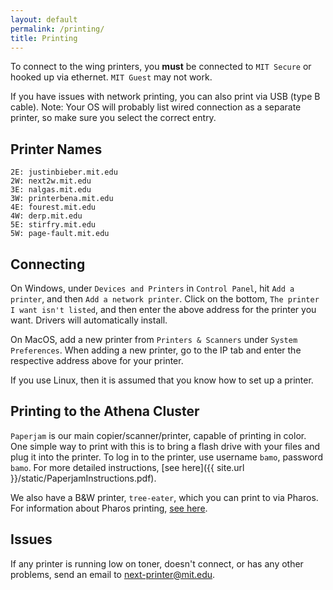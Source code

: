 ```yaml
---
layout: default
permalink: /printing/
title: Printing
---
```


To connect to the wing printers, you **must** be connected to `MIT Secure`
or hooked up via ethernet. `MIT Guest` may not work.

If you have issues with network printing, you can also print via USB (type B cable). Note: Your OS will probably list wired connection as a separate printer, so make sure you select the correct entry.

## Printer Names
```
2E: justinbieber.mit.edu
2W: next2w.mit.edu
3E: nalgas.mit.edu
3W: printerbena.mit.edu
4E: fourest.mit.edu
4W: derp.mit.edu
5E: stirfry.mit.edu
5W: page-fault.mit.edu
```

## Connecting
On Windows, under `Devices and Printers` in `Control Panel`, hit `Add a printer`, and then
`Add a network printer`. Click on the bottom, `The printer I want isn't listed`, and then
enter the above address for the printer you want. Drivers will automatically install.

On MacOS, add a new printer from `Printers & Scanners` under `System Preferences`.
When adding a new printer, go to the IP tab and enter the respective address above for your printer.

If you use Linux, then it is assumed that you know how to set up a printer.

## Printing to the Athena Cluster
`Paperjam` is our main copier/scanner/printer, capable of printing in color.
One simple way to print with this is to bring a flash drive with your files and plug it
into the printer. To log in to the printer, use username `bamo`, password `bamo`.
For more detailed instructions, [see here]({{ site.url }}/static/PaperjamInstructions.pdf).

We also have a B&W printer, `tree-eater`, which you can print to via Pharos. For information about
Pharos printing, [see here](http://kb.mit.edu/confluence/display/istcontrib/Pharos+Public+Student+Printing+at+MIT).

## Issues
If any printer is running low on toner, doesn't connect, or has any other problems, send an email to [next-printer@mit.edu](mailto:next-printer@mit.edu).
